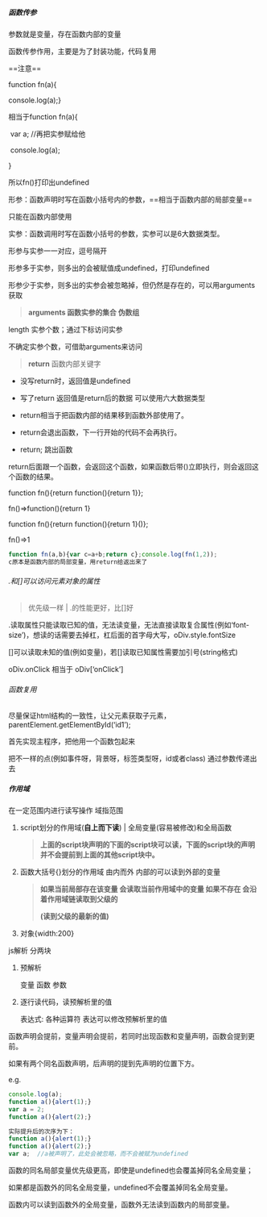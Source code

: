 ##### 函数传参

参数就是变量，存在函数内部的变量



函数传参作用，主要是为了封装功能，代码复用



==注意==

function fn(a){

console.log(a);}

相当于function fn(a){

​    var a; //再把实参赋给他

​    console.log(a);

}

所以fn()打印出undefined



形参：函数声明时写在函数小括号内的参数，==相当于函数内部的局部变量==

只能在函数内部使用



实参：函数调用时写在函数小括号的参数，实参可以是6大数据类型。



形参与实参一一对应，逗号隔开

形参多于实参，则多出的会被赋值成undefined，打印undefined

形参少于实参，则多出的实参会被忽略掉，但仍然是存在的，可以用arguments获取



> **arguments 函数实参的集合 伪数组**

length 实参个数；通过下标访问实参

不确定实参个数，可借助arguments来访问



> **return** 函数内部关键字

- 没写return时，返回值是undefined

- 写了return 返回值是return后的数据 可以使用六大数据类型

- return相当于把函数内部的结果移到函数外部使用了。

- return会退出函数，下一行开始的代码不会再执行。
- return; 跳出函数

return后面跟一个函数，会返回这个函数，如果函数后带()立即执行，则会返回这个函数的结果。

function fn(){return function(){return 1}};

fn()=>function(){return 1}

function fn(){return function(){return 1}()};

fn()=>1

```javascript
function fn(a,b){var c=a+b;return c};console.log(fn(1,2));
c原本是函数内部的局部变量，用return给返出来了
```



###### .和[]可以访问元素对象的属性

> 优先级一样 | .的性能更好，比[]好

.读取属性只能读取已知的值，无法读变量，无法直接读取复合属性(例如‘font-size’)，想读的话需要去掉杠，杠后面的首字母大写，oDiv.style.fontSize

[]可以读取未知的值(例如变量)，若[]读取已知属性需要加引号(string格式)



oDiv.onClick 相当于 oDiv[‘onClick’]



###### 函数复用

尽量保证html结构的一致性，让父元素获取子元素，parentElement.getElementById(‘id1’);

首先实现主程序，把他用一个函数包起来

把不一样的点(例如事件呀，背景呀，标签类型呀，id或者class) 通过参数传递出去



##### 作用域

在一定范围内进行读写操作 域指范围

1. script划分的作用域(**自上而下读**) | 全局变量(容易被修改)和全局函数

   > **上面的script块声明的下面的script块可以读，下面的script块的声明并不会提前到上面的其他script块中。**

2. 函数大括号{}划分的作用域 由内而外 内部的可以读到外部的变量

   > **如果当前局部存在该变量 会读取当前作用域中的变量 如果不存在 会沿着作用域链读取到父级的**
   >
   > **(读到父级的最新的值)**

3. 对象{width:200}



js解析 分两块

1. 预解析

   变量 函数 参数

2. 逐行读代码，读预解析里的值

   表达式: 各种运算符  表达可以修改预解析里的值



函数声明会提前，变量声明会提前，若同时出现函数和变量声明，函数会提到更前。

如果有两个同名函数声明，后声明的提到先声明的位置下方。

e.g. 

```javascript
console.log(a);
function a(){alert(1);}
var a = 2;
function a(){alert(2);}

实际提升后的次序为下：
function a(){alert(1);}
function a(){alert(2);}
var a;	//a被声明了，此处会被忽略，而不会被赋为undefined
```



函数的同名局部变量优先级更高，即使是undefined也会覆盖掉同名全局变量；

如果都是函数外的同名全局变量，undefined不会覆盖掉同名全局变量。



函数内可以读到函数外的全局变量，函数外无法读到函数内的局部变量。

